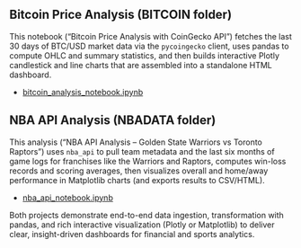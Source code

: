## Bitcoin Price Analysis (BITCOIN folder)

This notebook (“Bitcoin Price Analysis with CoinGecko API”) fetches the last 30 days of
BTC/USD market data via the `pycoingecko` client, uses pandas to compute OHLC and summary
statistics, and then builds interactive Plotly candlestick and line charts that are
assembled into a standalone HTML dashboard.

- [bitcoin_analysis_notebook.ipynb](BITCOIN/bitcoin_analysis_notebook.ipynb)

## NBA API Analysis (NBADATA folder)

This analysis (“NBA API Analysis – Golden State Warriors vs Toronto Raptors”) uses
`nba_api` to pull team metadata and the last six months of game logs for franchises like
the Warriors and Raptors, computes win-loss records and scoring averages, then
visualizes overall and home/away performance in Matplotlib charts (and exports results
to CSV/HTML).

- [nba_api_notebook.ipynb](NBADATA/nba_api_notebook.ipynb)

Both projects demonstrate end-to-end data ingestion, transformation with pandas, and
rich interactive visualization (Plotly or Matplotlib) to deliver clear, insight-driven
dashboards for financial and sports analytics.

